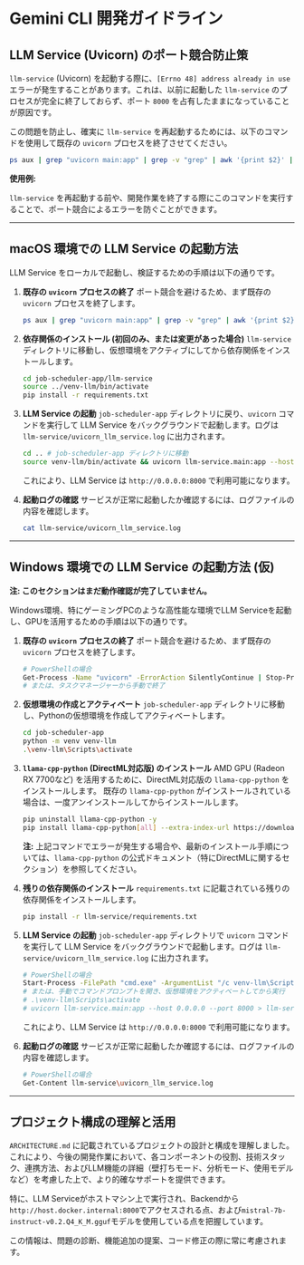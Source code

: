 # Gemini CLI 開発ガイドライン

## LLM Service (Uvicorn) のポート競合防止策

`llm-service` (Uvicorn) を起動する際に、`[Errno 48] address already in use` エラーが発生することがあります。これは、以前に起動した `llm-service` のプロセスが完全に終了しておらず、ポート `8000` を占有したままになっていることが原因です。

この問題を防止し、確実に `llm-service` を再起動するためには、以下のコマンドを使用して既存の `uvicorn` プロセスを終了させてください。

```bash
ps aux | grep "uvicorn main:app" | grep -v "grep" | awk '{print $2}' | xargs kill -9
```

**使用例:**

`llm-service` を再起動する前や、開発作業を終了する際にこのコマンドを実行することで、ポート競合によるエラーを防ぐことができます。

---

## macOS 環境での LLM Service の起動方法

LLM Service をローカルで起動し、検証するための手順は以下の通りです。

1.  **既存の `uvicorn` プロセスの終了**
    ポート競合を避けるため、まず既存の `uvicorn` プロセスを終了します。
    ```bash
    ps aux | grep "uvicorn main:app" | grep -v "grep" | awk '{print $2}' | xargs kill -9
    ```

2.  **依存関係のインストール (初回のみ、または変更があった場合)**
    `llm-service` ディレクトリに移動し、仮想環境をアクティブにしてから依存関係をインストールします。
    ```bash
    cd job-scheduler-app/llm-service
    source ../venv-llm/bin/activate
    pip install -r requirements.txt
    ```

3.  **LLM Service の起動**
    `job-scheduler-app` ディレクトリに戻り、`uvicorn` コマンドを実行して LLM Service をバックグラウンドで起動します。ログは `llm-service/uvicorn_llm_service.log` に出力されます。
    ```bash
    cd .. # job-scheduler-app ディレクトリに移動
    source venv-llm/bin/activate && uvicorn llm-service.main:app --host 0.0.0.0 --port 8000 > llm-service/uvicorn_llm_service.log 2>&1 &
    ```
    これにより、LLM Service は `http://0.0.0.0:8000` で利用可能になります。

4.  **起動ログの確認**
    サービスが正常に起動したか確認するには、ログファイルの内容を確認します。
    ```bash
    cat llm-service/uvicorn_llm_service.log
    ```

---

## Windows 環境での LLM Service の起動方法 (仮)

**注: このセクションはまだ動作確認が完了していません。**

Windows環境、特にゲーミングPCのような高性能な環境でLLM Serviceを起動し、GPUを活用するための手順は以下の通りです。

1.  **既存の `uvicorn` プロセスの終了**
    ポート競合を避けるため、まず既存の `uvicorn` プロセスを終了します。
    ```bash
    # PowerShellの場合
    Get-Process -Name "uvicorn" -ErrorAction SilentlyContinue | Stop-Process -Force
    # または、タスクマネージャーから手動で終了
    ```

2.  **仮想環境の作成とアクティベート**
    `job-scheduler-app` ディレクトリに移動し、Pythonの仮想環境を作成してアクティベートします。
    ```bash
    cd job-scheduler-app
    python -m venv venv-llm
    .\venv-llm\Scripts\activate
    ```

3.  **`llama-cpp-python` (DirectML対応版) のインストール**
    AMD GPU (Radeon RX 7700など) を活用するために、DirectML対応版の `llama-cpp-python` をインストールします。
    既存の `llama-cpp-python` がインストールされている場合は、一度アンインストールしてからインストールします。
    ```bash
    pip uninstall llama-cpp-python -y
    pip install llama-cpp-python[all] --extra-index-url https://download.pytorch.org/whl/cpu --extra-index-url https://pypi.org/simple/
    ```
    **注:** 上記コマンドでエラーが発生する場合や、最新のインストール手順については、`llama-cpp-python` の公式ドキュメント（特にDirectMLに関するセクション）を参照してください。

4.  **残りの依存関係のインストール**
    `requirements.txt` に記載されている残りの依存関係をインストールします。
    ```bash
    pip install -r llm-service/requirements.txt
    ```

5.  **LLM Service の起動**
    `job-scheduler-app` ディレクトリで `uvicorn` コマンドを実行して LLM Service をバックグラウンドで起動します。ログは `llm-service/uvicorn_llm_service.log` に出力されます。
    ```bash
    # PowerShellの場合
    Start-Process -FilePath "cmd.exe" -ArgumentList "/c venv-llm\Scripts\uvicorn llm-service.main:app --host 0.0.0.0 --port 8000 > llm-service\uvicorn_llm_service.log 2>&1" -NoNewWindow
    # または、手動でコマンドプロンプトを開き、仮想環境をアクティベートしてから実行
    # .\venv-llm\Scripts\activate
    # uvicorn llm-service.main:app --host 0.0.0.0 --port 8000 > llm-service\uvicorn_llm_service.log 2>&1 &
    ```
    これにより、LLM Service は `http://0.0.0.0:8000` で利用可能になります。

6.  **起動ログの確認**
    サービスが正常に起動したか確認するには、ログファイルの内容を確認します。
    ```bash
    # PowerShellの場合
    Get-Content llm-service\uvicorn_llm_service.log
    ```

---

## プロジェクト構成の理解と活用

`ARCHITECTURE.md` に記載されているプロジェクトの設計と構成を理解しました。これにより、今後の開発作業において、各コンポーネントの役割、技術スタック、連携方法、およびLLM機能の詳細（壁打ちモード、分析モード、使用モデルなど）を考慮した上で、より的確なサポートを提供できます。

特に、LLM Serviceがホストマシン上で実行され、Backendから`http://host.docker.internal:8000`でアクセスされる点、および`mistral-7b-instruct-v0.2.Q4_K_M.gguf`モデルを使用している点を把握しています。

この情報は、問題の診断、機能追加の提案、コード修正の際に常に考慮されます。